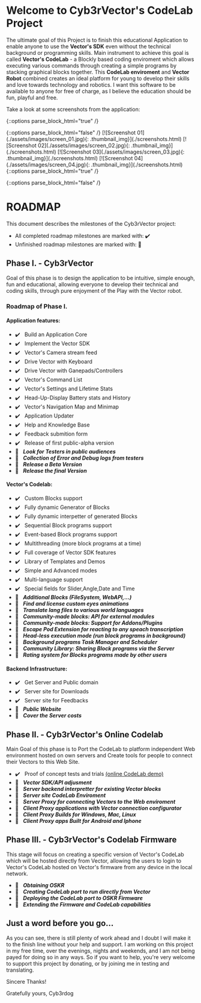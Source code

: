 ﻿---
layout: default
---

# Welcome to Cyb3rVector's CodeLab Project

The ultimate goal of this Project is to finish this educational Application to enable anyone to use the **Vector's SDK** even without the technical background or programming skills.
Main instrument to achieve this goal is called **Vector's CodeLab** - a Blockly based coding enviroment which allows executing various commands through creating a simple programs by stacking graphical blocks together.
This **CodeLab enviroment** and **Vector Robot** combined creates an ideal platform for young to develop their skills and love towards technology and robotics.
I want this software to be available to anyone for free of charge, as I believe the education should be fun, playful and free.

Take a look at some screenshots from the application:

{::options parse_block_html="true" /}
<div class="thumbnails">
{::options parse_block_html="false" /}
[![Screenshot 01](./assets/images/screen_01.jpg){: .thumbnail_img}](./screenshots.html)
[![Screenshot 02](./assets/images/screen_02.jpg){: .thumbnail_img}](./screenshots.html)
[![Screenshot 03](./assets/images/screen_03.jpg){: .thumbnail_img}](./screenshots.html)
[![Screenshot 04](./assets/images/screen_04.jpg){: .thumbnail_img}](./screenshots.html)
{::options parse_block_html="true" /}
</div><p></p>
{::options parse_block_html="false" /}

# ROADMAP

This document describes the milestones of the Cyb3rVector project:
- All completed roadmap milestones are marked with: ✔️
- Unfinished roadmap milestones are marked with:   🏁

## Phase I. - Cyb3rVector

Goal of this phase is to design the application to be intuitive, simple enough, fun and educational, allowing everyone to develop their technical and coding skills, through pure enjoyment of the Play with the Vector robot.

### Roadmap of Phase I.

#### Application features:
- ✔️ &nbsp; Build an Application Core
- ✔️ &nbsp; Implement the Vector SDK
- ✔️ &nbsp; Vector's Camera stream feed
- ✔️ &nbsp; Drive Vector with Keyboard
- ✔️ &nbsp; Drive Vector with Ganepads/Controllers
- ✔️ &nbsp; Vector's Command List
- ✔️ &nbsp; Vector's Settings and Lifetime Stats
- ✔️ &nbsp; Head-Up-Display Battery stats and History
- ✔️ &nbsp; Vector's Navigation Map and Minimap
- ✔️ &nbsp; Application Updater
- ✔️ &nbsp; Help and Knowledge Base
- ✔️ &nbsp; Feedback submition form
- ✔️ &nbsp; Release of first public-alpha version
- 🏁 &nbsp; ***Look for Testers in public audiences***
- 🏁 &nbsp; ***Collection of Error and Debug logs from testers***
- 🏁 &nbsp; ***Release a Beta Version***
- 🏁 &nbsp; ***Release the final Version***

#### Vector's Codelab:
- ✔️ &nbsp; Custom Blocks support
- ✔️ &nbsp; Fully dynamic Generator of Blocks
- ✔️ &nbsp; Fully dynamic interpetter of generated Blocks
- ✔️ &nbsp; Sequential Block programs support
- ✔️ &nbsp; Event-based Block programs support
- ✔️ &nbsp; Multithreading (more block programs at a time)
- ✔️ &nbsp; Full coverage of Vector SDK features
- ✔️ &nbsp; Library of Templates and Demos
- ✔️ &nbsp; Simple and Advanced modes
- ✔️ &nbsp; Multi-language support
- ✔️ &nbsp; Special fields for Slider,Angle,Date and Time
- 🏁 &nbsp; ***Additional Blocks (FileSystem, WebAPI,...)***
- 🏁 &nbsp; ***Find and license custom eyes animations***
- 🏁 &nbsp; ***Translate lang files to various world languages***
- 🏁 &nbsp; ***Community-made blocks: API for external modules***
- 🏁 &nbsp; ***Community-made blocks: Support for Addons/Plugins***
- 🏁 &nbsp; ***Escape Pod Extension for reacting to any speach transcription***
- 🏁 &nbsp; ***Head-less execution mode (run block programs in background)***
- 🏁 &nbsp; ***Background programs Task Manager and Scheduler***
- 🏁 &nbsp; ***Community Library: Sharing Block programs via the Server***
- 🏁 &nbsp; ***Rating system for Blocks programs made by other users***

#### Backend Infrastructure:
- ✔️ &nbsp; Get Server and Public domain
- ✔️ &nbsp; Server site for Downloads
- ✔️ &nbsp; Server site for Feedbacks
- 🏁 &nbsp; ***Public Website***
- 🏁 &nbsp; ***Cover the Server costs***


## Phase II. - Cyb3rVector's Online Codelab

Main Goal of this phase is to Port the CodeLab to platform independent Web environment hosted on own servers and Create tools for people to connect their Vectors to this Web Site.

- ✔️ &nbsp; Proof of concept tests and trials [(online CodeLab demo)](./codelab.html)
- 🏁 &nbsp; ***Vector SDK/API adjusment***
- 🏁 &nbsp; ***Server backend interpretter for existing Vector blocks***
- 🏁 &nbsp; ***Server site CodeLab Enviroment***
- 🏁 &nbsp; ***Server Proxy for connecting Vectors to the Web enviroment***
- 🏁 &nbsp; ***Client Proxy applications with Vector connection configurator***
- 🏁 &nbsp; ***Client Proxy Builds for Windows, Mac, Linux***
- 🏁 &nbsp; ***Client Proxy apps Built for Android and Iphone***


## Phase III. - Cyb3rVector's Codelab Firmware

This stage will focus on creating a specific version of Vector's CodeLab which will be hosted directly from Vector, allowing the users to login to Vector's CodeLab hosted on Vector's firmware from any device in the local network.

- 🏁 &nbsp; ***Obtaining OSKR***
- 🏁 &nbsp; ***Creating CodeLab port to run directly from Vector***
- 🏁 &nbsp; ***Deploying the CodeLab port to OSKR Firmware***
- 🏁 &nbsp; ***Extending the Firmware and CodeLab capabilities***


## Just a word before you go...

As you can see, there is still plenty of work ahead and I doubt I will make it to the finish line without your help and support.
I am working on this project in my free time, over the evenings, nights and weekends, and I am not being payed for doing so in any ways.
So if you want to help, you're very welcome to support this project by donating, or by joining me in testing and translating.

Sincere Thanks!

Gratefully yours,
Cyb3rdog
